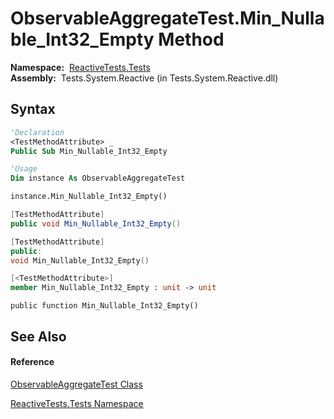 # ObservableAggregateTest.Min\_Nullable\_Int32\_Empty Method

**Namespace:**  [ReactiveTests.Tests](ReactiveTests.Tests\ReactiveTests.Tests.md)  
**Assembly:**  Tests.System.Reactive (in Tests.System.Reactive.dll)

## Syntax

```vb
'Declaration
<TestMethodAttribute> _
Public Sub Min_Nullable_Int32_Empty
```

```vb
'Usage
Dim instance As ObservableAggregateTest

instance.Min_Nullable_Int32_Empty()
```

```csharp
[TestMethodAttribute]
public void Min_Nullable_Int32_Empty()
```

```c++
[TestMethodAttribute]
public:
void Min_Nullable_Int32_Empty()
```

```fsharp
[<TestMethodAttribute>]
member Min_Nullable_Int32_Empty : unit -> unit 
```

```jscript
public function Min_Nullable_Int32_Empty()
```

## See Also

#### Reference

[ObservableAggregateTest Class](ObservableAggregateTest\ObservableAggregateTest.md)

[ReactiveTests.Tests Namespace](ReactiveTests.Tests\ReactiveTests.Tests.md)





